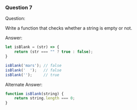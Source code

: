 

### Question 7

Question:

Write a function that checks whether a string is empty or not. 


Answer:

```javascript
let isBlank = (str) => {
    return (str === "" ? true : false);
}

isBlank('mars'); // false
isBlank('  ');   // false
isBlank('');     // true
```

Alternate Answer:

```javascript
function isBlank(string) {
    return string.length === 0;
}
```
